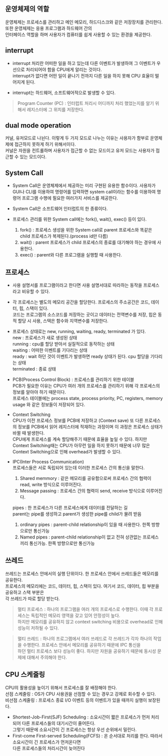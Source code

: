 ## 운영체제의 역할  

운영체제는 프로세스를 관리하고 메인 메모리, 하드디스크와 같은 저장장치를 관리한다. 또한 운영체제는 응용 프로그램과 하드웨어 간의  
인터페이스 역할을 하며 사용자가 컴퓨터를 쉽게 사용할 수 있는 환경을 제공한다. 

## interrupt

* interrupt 처리란 어떠한 일을 하고 있는데 다른 이벤트가 발생하여 그 이벤트가 우선으로 처리되어야 함을 CPU에게 알리는 것이다.  
interrupt가 없다면 어떤 일이 끝나기 전까지 다른 일을 하지 못해 CPU 효율이 떨어지게 된다.   


* interrupt는 하드웨어, 소프트웨어적으로 발생할 수 있다.
> Program Counter (PC) : 인터럽트 처리시 어디까지 처리 했었는지를 알기 위해서 레지스터에 그 위치를 저장한다.

## dual mode operation

커널, 유저모드로 나뉜다. 이렇게 두 가지 모드로 나누는 이유는 사용자가 함부로 운영체제에 접근하지 못하게 하기 위해서이다.  
커널은 자원을 컨트롤하며 사용자가 접근할 수 없는 모드이고 유저 모드는 사용자가 접근할 수 있는 모드이다. 

## System Call

* System Call은 운영체제에서 제공하는 미리 구현된 유용한 함수이다. 사용자가 GUI나 CLI를 이용하여 명령어를 입력하면 system call이라는 함수를 이용하여 
명령어 프로그램 수행에 필요한 여러가지 서비스를 제공한다. 
* System Call은 소프트웨어 인터럽트의 한 종류이다.


* 프로세스 관리를 위한 System call에는 fork(), wait(), exec() 등이 있다. 
  1. fork() : 프로세스 생성을 위한 System call로 parent 프로세스와 똑같은 child 프로세스가 복제된다.(process id만 다름)  
  2. wait() : parent 프로세스가 child 프로세스의 종료를 대기해야 하는 경우에 사용한다. 
  3. exec() : parent와 다른 프로그램을 실행할 때 사용한다. 

## 프로세스 

* 사용 설명서를 프로그램이라고 한다면 사용 설명서대로 따라하는 동작을 프로세스라고 비유할 수 있다.  

* 각 프로세스는 별도의 메모리 공간을 할당한다. 프로세스의 주소공간은 코드, 데이터, 힙, 스택이 있다.  
코드는 프로그램의 소스코드를 저장하는 곳이고 데이터는 전역변수를 저장, 힙은 동적 할당 시 사용, 스택은 함수와 지역변수를 저장한다.  

* 프로세스 상태로는 new, running, waiting, ready, terminated 가 있다.  
new : 프로세스가 새로 생성된 상태  
running : cpu를 할당 받아서 실질적으로 동작하는 상태  
waiting : 어떠한 이벤트를 기다리는 상태  
ready : wait 하던 것이 이벤트가 발생하면 ready 상태가 된다. cpu 할당을 기다리는 상태  
terminated : 종료 상태

* PCB(Process Control Block) : 프로세스를 관리하기 위한 테이블   
PCB가 필요한 이유는 CPU가 여러 개의 프로세스를 관리하기 위해 각 프로세스의 정보를 알아야 하기 때문이다.     
프로세스 테이블에는 process state, process priority, PC, registers, memory usage 와 같은 정보들이 저장되어 있다.

* Context Switching  
CPU가 이전 프로세스 정보를 PCB에 저장하고 (Context save) 또 다른 프로세스의 정보를 PCB에서 읽어 레지스터에 적재하는 과정이며
이 과정은 프로세스 상태가 바뀔 때 발생한다.  
CPU에게 프로세스를 계속 할당해주기 때문에 효율을 높일 수 있다. 하지만 Context Switching때는 
CPU가 아무런 일을 하지 못하기 때문에 너무 많은 Context Switching으로 인해 overhead가 발생할 수 있다.

* IPC(Inter Process Communication)  
프로세스들은 서로 독립되어 있는데 이러한 프로세스 간의 통신을 말한다. 
  1. Shared memmory : 같은 메모리를 공유함으로써 프로세스 간의 협력이 read, write 방식으로 이루어진다.  
  2. Message passing : 프로세스 간의 협력이 send, receive 방식으로 이루어진다. 

  pipes : 한 프로세스가 다른 프로세스에게 데이터를 전달하는 길  
  parent는 pipe를 생성하고 parent가 생성한 pipe를 child가 물려 받음  
    1. ordinary pipes : parent-child relationship이 있을 때 사용한다. 한쪽 방향으로만 통신가능  
    2. Named pipes : parent-child relationship이 없고 전혀 상관없는 프로세스끼리 통신가능. 한쪽 방향으로만 통신가능

## 쓰레드  
쓰레드는 프로세스 안에서의 실행 단위이다. 한 프로세스 안에서 쓰레드들은 메모리를 공유한다.  
프로세스의 메모리에는 코드, 데이터, 힙, 스택이 있다. 여기서 코드, 데이터, 힙 부분을 공유하고 스택 부분은  
각 쓰레드가 따로 할당 받는다.

> 멀티 프로세스 : 하나의 프로그램을 여러 개의 프로세스로 수행한다. 이때 각 프로세스는 독립적인 메모리 영역을 갖고 있어 안정성이 높다.  
하지만 메모리를 공유하지 않고 context switching 비용으로 overhead로 인해 성능이 저하될 수 있다.

> 멀티 쓰레드 : 하나의 프로그램에서 여러 쓰레드로 각 쓰레드가 각자 하나의 작업을 수행한다. 프로세스 안에서 메모리를 공유하기 때문에 IPC 통신을  
하던 멀티 프로세스 보다 성능이 좋다. 하지만 자원을 공유하기 때문에 동시성 문제에 대해서 주의해야 한다.

## CPU 스케줄링  

CPU의 활용성을 높이기 위해서 프로세스를 잘 배정해야 한다.  
선점 스케줄링 : OS가 CPU 사용권을 선점할 수 있는 경우고 강제로 회수할 수 있다.  
비선점 스케줄링 : 프로세스 종료 I/O 이벤트 등의 이벤트가 있을 때까지 실행이 보장된다.  

* Shortest-Job-First(SJF) Scheduling : 소요시간이 짧은 프로세스가 먼저 처리되어 다른 프로세스들의 대기시간이 줄어든다.  
그렇기 때문에 소요시간이 긴 프로세스는 항상 우선 순위에서 밀린다.
* First-come First-served Scheduling(FCFS) : 온 순서대로 처리를 한다. 따라서 소요시간이 긴 프로세스가 먼저온다면  
다른 프로세스들의 처리시간이 늦어진다
